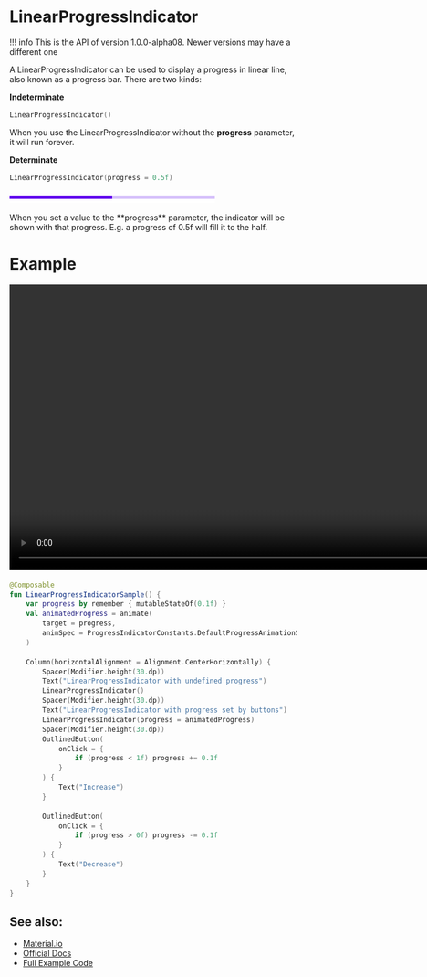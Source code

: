 # LinearProgressIndicator

!!! info
    This is the API of version 1.0.0-alpha08. Newer versions may have a different one

A LinearProgressIndicator can be used to display a progress in linear line, also known as a progress bar.
There are two kinds:

**Indeterminate**

```kotlin
LinearProgressIndicator()
```

When you use the LinearProgressIndicator without the **progress** parameter, it will run forever.


**Determinate**

```kotlin
LinearProgressIndicator(progress = 0.5f)
```

<p align="left">
  <img src ="../../images/material/linearprogressindicator/progresshalf.png"  />
</p>
When you set a value to the **progress** parameter, the indicator will be shown with that progress.
E.g. a progress of 0.5f will fill it to the half.

# Example
<div>
<video height="500" align="center" controls>
  <source src="../../images/material/linearprogressindicator/linearprogress.mp4" type="video/mp4" align="center">
</video>
</div>

```kotlin
@Composable
fun LinearProgressIndicatorSample() {
    var progress by remember { mutableStateOf(0.1f) }
    val animatedProgress = animate(
        target = progress,
        animSpec = ProgressIndicatorConstants.DefaultProgressAnimationSpec
    )

    Column(horizontalAlignment = Alignment.CenterHorizontally) {
        Spacer(Modifier.height(30.dp))
        Text("LinearProgressIndicator with undefined progress")
        LinearProgressIndicator()
        Spacer(Modifier.height(30.dp))
        Text("LinearProgressIndicator with progress set by buttons")
        LinearProgressIndicator(progress = animatedProgress)
        Spacer(Modifier.height(30.dp))
        OutlinedButton(
            onClick = {
                if (progress < 1f) progress += 0.1f
            }
        ) {
            Text("Increase")
        }

        OutlinedButton(
            onClick = {
                if (progress > 0f) progress -= 0.1f
            }
        ) {
            Text("Decrease")
        }
    }
}
```

## See also:
* [Material.io](https://material.io/components/progress-indicators#linear-progress-indicators)
* [Official Docs](https://developer.android.com/reference/kotlin/androidx/compose/material/package-summary#linearprogressindicator)
* [Full Example Code](https://github.com/Foso/Jetpack-Compose-Playground/blob/master/compose/src/main/java/de/jensklingenberg/jetpackcomposeplayground/ui/github/material/linearprogress/LinearProgressIndicatorSample.kt)
